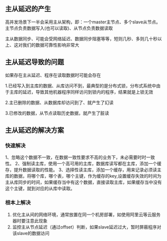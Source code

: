 ### 



## 主从延迟的产生

高并发场景下一半会采用主从架构，即：一个master主节点、多个slave从节点。主节点负责数据写入(也可以读取)、从节点负责数据读取

主从数据同步、可能会受网络延迟、数据同步阻塞等等，短则几秒、多则几十秒以上、这对我们的数据可靠性影响非常大

## 主从延迟导致的问题

如果存在主从延迟、程序在读取数据时可能会存在

1.已经写入到主库的数据、从库访问不到，最典型的是分布式锁，分布式系统中由于主库的延迟，导致其他机器程序同样访问到锁内的程序，结果就是上锁无效

2.主已删除的数据、从数据库却访问到了、就产生了幻读

3.已修改的数据，从节点读取历史数据，就产生了脏读



## 主从延迟的解决方案

### 快速解决

1、忽略这个数据不一致，在数据一致性要求不高的业务下，未必需要时时一致性。
2、强制读主库，使用一个高可用的主库，数据库读写都在主库，添加一个缓存，提升数据读取的性能。
3、选择性读主库，添加一个缓存，用来记录必须读主库的数据，将哪个库，哪个表，哪个主键，作为缓存的key,设置缓存失效的时间为主从库同步的时间，如果缓存当中有这个数据，直接读取主库，如果缓存当中没有这个主键，就到对应的从库中读取。

### 根本上解决

1. 优化主从间的网络环境，通常放置在同一个机房部署，如使用阿里云等云服务器时要注意此现象
2. 监控主从节点延迟（通过offset）判断，如果slave延迟过大，暂时屏蔽程序对该slave的数据访问



### 